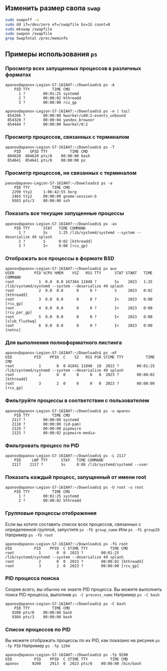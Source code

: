## Изменить размер свопа `swap`

```bash
sudo swapoff -a
sudo dd if=/dev/zero of=/swapfile bs=1G count=8
sudo mkswap /swapfile
sudo swapon /swapfile
grep SwapTotal /proc/meminfo
```

## Примеры использования `ps`

### Просмотр всех запущенных процессов в различных форматах

```console
apanov@apanov-Legion-S7-16IAH7:~/Downloads$ ps -A
    PID TTY          TIME CMD
      1 ?        00:01:25 systemd
      2 ?        00:00:02 kthreadd
      3 ?        00:00:00 rcu_gp
```

```console
apanov@apanov-Legion-S7-16IAH7:~/Downloads$ ps -e | tail
 854266 ?        00:00:00 kworker/u40:2-events_unbound
 854320 ?        00:00:04 yandex_browser
 854444 ?        00:00:00 kworker/0:2
```

### Просмотр процессов, связанных с терминалом

```console
apanov@apanov-Legion-S7-16IAH7:~/Downloads$ ps -T
    PID    SPID TTY          TIME CMD
 804620  804620 pts/8    00:00:00 bash
 854641  854641 pts/8    00:00:00 ps
```

### Просмотр процессов, не связанных с терминалом

```console
panov@apanov-Legion-S7-16IAH7:~/Downloads$ ps -a
    PID TTY          TIME CMD
   2299 tty2     1-06:42:55 Xorg
   2465 tty2     00:00:00 gnome-session-b
   9583 pts/3    00:00:00 ssh
```

### Показать все текущие запущенные процессы

```console
apanov@apanov-Legion-S7-16IAH7:~/Downloads$ ps -ax
    PID TTY      STAT   TIME COMMAND
      1 ?        Ss     1:25 /lib/systemd/systemd --system --deserialize 49 splash
      2 ?        S      0:02 [kthreadd]
      3 ?        I<     0:00 [rcu_gp]
```

### Отображать все процессы в формате BSD

```console
apanov@apanov-Legion-S7-16IAH7:~/Downloads$ ps aux
USER         PID %CPU %MEM    VSZ   RSS TTY      STAT START   TIME COMMAND
root           1  0.0  0.0 167364 11040 ?        Ss    2023   1:25 /lib/systemd/systemd --system --deserialize 49 splash
root           2  0.0  0.0      0     0 ?        S     2023   0:02 [kthreadd]
root           3  0.0  0.0      0     0 ?        I<    2023   0:00 [rcu_gp]
root           4  0.0  0.0      0     0 ?        I<    2023   0:00 [rcu_par_gp]
root           5  0.0  0.0      0     0 ?        I<    2023   0:00 [slub_flushwq]
root           6  0.0  0.0      0     0 ?        I<    2023   0:00 [netns]
```

### Для выполнения полноформатного листинга

```console
apanov@apanov-Legion-S7-16IAH7:~/Downloads$ ps -eF
UID          PID    PPID  C    SZ   RSS PSR STIME TTY          TIME CMD
root           1       0  0 41841 11040  10  2023 ?        00:01:25 /lib/systemd/systemd --system --deserialize 49 splash
root           2       0  0     0     0   8  2023 ?        00:00:02 [kthreadd]
root           3       2  0     0     0   0  2023 ?        00:00:00 [rcu_gp]
```

### Фильтруйте процессы в соответствии с пользователем

```console
apanov@apanov-Legion-S7-16IAH7:~/Downloads$ ps -u apanov
    PID TTY          TIME CMD
   2117 ?        00:00:08 systemd
   2118 ?        00:00:00 (sd-pam)
   2124 ?        00:00:00 pipewire
   2125 ?        00:00:02 pipewire-media-
```

### Фильтровать процесс по PID

```console
apanov@apanov-Legion-S7-16IAH7:~/Downloads$ ps -L 2117
    PID     LWP TTY      STAT   TIME COMMAND
   2117    2117 ?        Ss     0:08 /lib/systemd/systemd --user
```

### Показать каждый процесс, запущенный от имени root

```console
apanov@apanov-Legion-S7-16IAH7:~/Downloads$ ps -U root -u root
    PID TTY          TIME CMD
      1 ?        00:01:25 systemd
      2 ?        00:00:02 kthreadd
```

### Групповые процессы отображения

Если вы хотите составить список всех процессов, связанных с определенной группой, запустите
`ps -fG group_name` Или `ps -fG groupID` Например `ps -fG root`

```console
apanov@apanov-Legion-S7-16IAH7:~/Downloads$ ps -fG root
UID          PID    PPID  C STIME TTY          TIME CMD
root           1       0  0  2023 ?        00:01:25 /lib/systemd/systemd --system --deserialize 49 splash
root           2       0  0  2023 ?        00:00:02 [kthreadd]
root           3       2  0  2023 ?        00:00:00 [rcu_gp]
```

### PID процесса поиска

Скорее всего, вы обычно не знаете PID процесса. Вы можете выполнить поиск PID процесса, выполнив
`ps -C process_name` Например `ps -C bash`

```console
apanov@apanov-Legion-S7-16IAH7:~/Downloads$ ps -C bash
    PID TTY          TIME CMD
   9200 pts/0    00:00:00 bash
   9384 pts/3    00:00:00 bash
```

### Список процессов по PID

Вы можете отображать процессы по их PID, как показано на рисунке
`ps -fp PID` Например `ps -fp 1294`

```console
apanov@apanov-Legion-S7-16IAH7:~/Downloads$ ps -fp 9200
UID          PID    PPID  C STIME TTY          TIME CMD
apanov      9200    2913  0  2023 pts/0    00:00:00 /bin/bash
```

